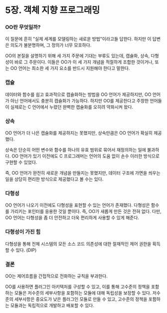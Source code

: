 # 5장. 객체 지향 프로그래밍

### OO란 무엇일까?

이 질문에 흔히 "실제 세계를 모델링하는 새로운 방법"이라고들 답한다. 하지만 이 답변은 의도가 불분명하며, 그 정의가 너무 모호하다.

OO의 본질을 설명하기 위해 세 가지 주문에 기대는 부류도 있는데, 캡슐화, 상속, 다형성이 바로 그 주문이다. 이들은 OO가 이 세 가지 개념을 적절하게 조합한 것이거나, 또는 OO 언어는 최소한 세 가지 요소를 반드시 지원해야 한다고 말한다.

### 캡슐

데이터와 함수를 쉽고 효과적으로 캡슐화하는 방법을 OO 언어가 제공하지만, OO 언어가 아닌 언어에서도 충분히 캡슐화가 가능하다. 하지만 OO를 제공한다고 주창한 언어들이 실제로는 C 언어에서 누렸던 완벽한 캡슐화를 오히려 약화시켜 왔다.

### 상속 

OO 언어가 더 나은 캡슐화를 제공하지는 못했지만, 상속만큼은 OO 언어가 확실히 제공했다.

상속은 단순히 어떤 변수와 함수를 하나의 유효 범위로 묶어서 재정의하는 일에 불과하다. OO 언어가 있기 이전에도 C 프로그래머는 언어의 도움 없이 손수 이러한 방식으로 구현할 수 있었다.

즉, OO 언어가 완전히 새로운 개념을 만들지는 못했지만, 데이터 구조에 가면을 씌우는 일을 상당히 편리한 방식으로 제공했다고 볼 수는 있다.

### 다형성 

OO 언어가 나오기 이전에도 다형성을 표현할 수 있는 언어가 존재했다. 다형성은 함수를 가리키는 포인터를 응용한 것일 뿐이다. 즉, OO가 새롭게 만든 것은 전혀 없다. 다만, OO 언어는 다형성을 좀 더 안전하고 더욱 편리하게 사용할 수 있게 해준다.

### 다형성이 가진 힘 

다형성을 통해 전체 시스템의 모든 소스 코드 의존성에 대한 절재적인 제어 권한을 획득할 수 있다. \(DIP\)

### 결론 

OO는 제어흐름을 간접적으로 전화하는 규칙을 부과한다.

OO를 사용하면 플러그인 아키텍처를 구성할 수 있고, 이를 통해 고수준의 정책을 포함하는 모듈은 저수준의 세부사항을 포함하는 모듈에 대해 독립성을 보장할 수 있다. 저수준의 세부사항은 중요도가 낮은 플러그인 모듈로 만들 수 있고, 고수준의 정책을 포함하는 모듈과는 독립적으로 개발하고 배포할 수 있다.

